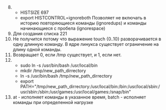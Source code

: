 8. 
   * HISTSIZE 697
   * export HISTCONTROL=ignoreboth Позволяет не включать в историю повторяющиеся команды (ignoredups) и команды начинающиеся с пробела (ignorespace)
9. Для создания списка 221
10. Не получится потому что выражение touch {0..10} разворачивается в одну длинную команду. В ядре линукса существует ограничение на длину одной команды.
11. Возвращает 0, если /tmp существует, и 1, если нет.
12. 
    * sudo ln -s /usr/bin/bash /usr/local/bin
    * mkdir /tmp/new_path_dirrectory
    * ln -s /usr/bin/bash /tmp/new_path_dirrectory
    * export PATH="/tmp/new_path_dirrectory:/usr/local/bin:/bin:/usr/local/sbin:/usr/sbin:/sbin:/usr/games:/usr/local/games:/snap/bin"
13. at - исполняет команды в указанное время, batch - исполняет команды при определенной нагрузке 
 